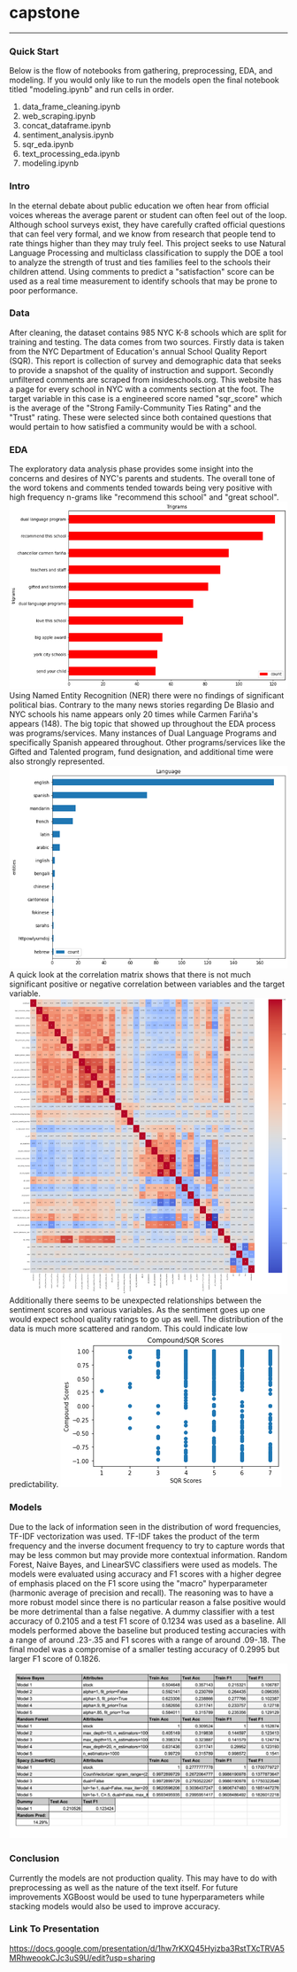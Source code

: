 # capstone

---

### Quick Start
Below is the flow of notebooks from gathering, preprocessing, EDA, and modeling. If you would only like to run the models open the final notebook titled "modeling.ipynb" and run cells in order.
1) data_frame_cleaning.ipynb
2) web_scraping.ipynb
3) concat_dataframe.ipynb
4) sentiment_analysis.ipynb
5) sqr_eda.ipynb
6) text_processing_eda.ipynb
7) modeling.ipynb

### Intro
In the eternal debate about public education we often hear from official voices whereas the average parent or student can often feel out of the loop. Although school surveys exist, they have carefully crafted official questions that can feel very formal, and we know from research that people tend to rate things higher than they may truly feel. This project seeks to use Natural Language Processing and multiclass classification to supply the DOE a tool to analyze the strength of trust and ties families feel to the schools their children attend. Using comments to predict a "satisfaction" score can be used as a real time measurement to identify schools that may be prone to poor performance.  

### Data
After cleaning, the dataset contains 985 NYC K-8 schools which are split for training and testing. The data comes from two sources. Firstly data is taken from the NYC Department of Education's annual School Quality Report (SQR). This report is collection of survey and demographic data that seeks to provide a snapshot of the quality of instruction and support. Secondly unfiltered comments are scraped from insideschools.org. This website has a page for every school in NYC with a comments section at the foot. The target variable in this case is a engineered score named "sqr_score" which is the average of the "Strong Family-Community Ties Rating" and the "Trust" rating. These were selected since both contained questions that would pertain to how satisfied a community would be with a school. 

### EDA
The exploratory data analysis phase provides some insight into the concerns and desires of NYC's parents and students. The overall tone of the word tokens and comments tended towards being very positive with high frequency n-grams like "recommend this school" and "great school". 
![](/visuals/trigrams_barchart.png)
Using Named Entity Recognition (NER) there were no findings of significant political bias. Contrary to the many news stories regarding De Blasio and NYC schools his name appears only 20 times while Carmen Fariña's appears (148). The big topic that showed up throughout the EDA process was programs/services. Many instances of Dual Language Programs and specifically Spanish appeared throughout. Other programs/services like the Gifted and Talented program, fund designation, and additional time were also strongly represented. 
![](/visuals/language_freq.png)
A quick look at the correlation matrix shows that there is not much significant positive or negative correlation between variables and the target variable. 
![](/visuals/correlation_matrix.png)
Additionally there seems to be unexpected relationships between the sentiment scores and various variables. As the sentiment goes up one would expect school quality ratings to go up as well. The distribution of the data is much more scattered and random. This could indicate low predictability. ![](/visuals/compound_sqr_scores_dist.png)

### Models
Due to the lack of information seen in the distribution of word frequencies, TF-IDF vectorization was used. TF-IDF takes the product of the term frequency and the inverse document frequency to try to capture words that may be less common but may provide more contextual information. Random Forest, Naive Bayes, and LinearSVC classifiers were used as models. The models were evaluated using accuracy and F1 scores with a higher degree of emphasis placed on the F1 score using the "macro" hyperparameter (harmonic average of precision and recall). The reasoning was to have a more robust model since there is no particular reason a false positive would be more detrimental than a false negative. A dummy classifier with a test accuracy of 0.2105 and a test F1 score of 0.1234 was used as a baseline. All models performed above the baseline but produced testing accuracies with a range of around .23-.35 and F1 scores with a range of around .09-.18. The final model was a compromise of a smaller testing accuracy of 0.2995 but larger F1 score of 0.1826.
![](/visuals/model_tracking.png)

### Conclusion
Currently the models are not production quality. This may have to do with preprocessing as well as the nature of the text itself. For future improvements XGBoost would be used to tune hyperparameters while stacking models would also be used to improve accuracy.  

### Link To Presentation
https://docs.google.com/presentation/d/1hw7rKXQ45Hyizba3RstTXcTRVA5MRhweookCJc3uS9U/edit?usp=sharing